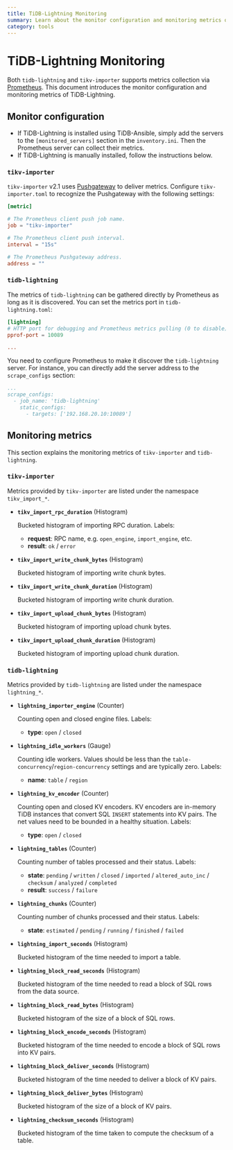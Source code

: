 ```yaml
---
title: TiDB-Lightning Monitoring
summary: Learn about the monitor configuration and monitoring metrics of TiDB-Lightning.
category: tools
---
```


# TiDB-Lightning Monitoring

Both `tidb-lightning` and `tikv-importer` supports metrics collection via [Prometheus](https://prometheus.io/). This document introduces the monitor configuration and monitoring metrics of TiDB-Lightning.

## Monitor configuration

- If TiDB-Lightning is installed using TiDB-Ansible, simply add the servers to the `[monitored_servers]` section in the `inventory.ini`. Then the Prometheus server can collect their metrics.
- If TiDB-Lightning is manually installed, follow the instructions below.

### `tikv-importer`

`tikv-importer` v2.1 uses [Pushgateway](https://github.com/prometheus/pushgateway) to deliver
metrics. Configure `tikv-importer.toml` to recognize the Pushgateway with the following settings:

```toml
[metric]

# The Prometheus client push job name.
job = "tikv-importer"

# The Prometheus client push interval.
interval = "15s"

# The Prometheus Pushgateway address.
address = ""
```

### `tidb-lightning`

The metrics of `tidb-lightning` can be gathered directly by Prometheus as long as it is discovered. You can set the metrics port in `tidb-lightning.toml`:

```toml
[lightning]
# HTTP port for debugging and Prometheus metrics pulling (0 to disable)
pprof-port = 10089

...
```

You need to configure Prometheus to make it discover the `tidb-lightning` server. For instance, you can directly add the server address to the `scrape_configs` section:

```yaml
...
scrape_configs:
  - job_name: 'tidb-lightning'
    static_configs:
      - targets: ['192.168.20.10:10089']
```

## Monitoring metrics

This section explains the monitoring metrics of `tikv-importer` and `tidb-lightning`.

### `tikv-importer`

Metrics provided by `tikv-importer` are listed under the namespace `tikv_import_*`.

- **`tikv_import_rpc_duration`** (Histogram)

    Bucketed histogram of importing RPC duration. Labels:

    - **request**: RPC name, e.g. `open_engine`, `import_engine`, etc.
    - **result**: `ok` / `error`

- **`tikv_import_write_chunk_bytes`** (Histogram)

    Bucketed histogram of importing write chunk bytes.

- **`tikv_import_write_chunk_duration`** (Histogram)

    Bucketed histogram of importing write chunk duration.

- **`tikv_import_upload_chunk_bytes`** (Histogram)

    Bucketed histogram of importing upload chunk bytes.

- **`tikv_import_upload_chunk_duration`** (Histogram)

    Bucketed histogram of importing upload chunk duration.

### `tidb-lightning`

Metrics provided by `tidb-lightning` are listed under the namespace `lightning_*`.

- **`lightning_importer_engine`** (Counter)

    Counting open and closed engine files. Labels:

    - **type**: `open` / `closed`

- **`lightning_idle_workers`** (Gauge)

    Counting idle workers. Values should be less than the `table-concurrency`/`region-concurrency` settings and are typically zero. Labels:

    - **name**: `table` / `region`

- **`lightning_kv_encoder`** (Counter)

    Counting open and closed KV encoders. KV encoders are in-memory TiDB instances that convert SQL `INSERT` statements into KV pairs. The net values need to be bounded in a healthy situation. Labels:

    - **type**: `open` / `closed`

* **`lightning_tables`** (Counter)

    Counting number of tables processed and their status. Labels:

    - **state**: `pending` / `written` / `closed` / `imported` / `altered_auto_inc` / `checksum` / `analyzed` / `completed`
    - **result**: `success` / `failure`

- **`lightning_chunks`** (Counter)

    Counting number of chunks processed and their status. Labels:

    - **state**: `estimated` / `pending` / `running` / `finished` / `failed`

- **`lightning_import_seconds`** (Histogram)

    Bucketed histogram of the time needed to import a table.

- **`lightning_block_read_seconds`** (Histogram)

    Bucketed histogram of the time needed to read a block of SQL rows from the data source.

- **`lightning_block_read_bytes`** (Histogram)

    Bucketed histogram of the size of a block of SQL rows.

- **`lightning_block_encode_seconds`** (Histogram)

    Bucketed histogram of the time needed to encode a block of SQL rows into KV pairs.

- **`lightning_block_deliver_seconds`** (Histogram)

    Bucketed histogram of the time needed to deliver a block of KV pairs.

- **`lightning_block_deliver_bytes`** (Histogram)

    Bucketed histogram of the size of a block of KV pairs.

- **`lightning_checksum_seconds`** (Histogram)

    Bucketed histogram of the time taken to compute the checksum of a table.
